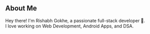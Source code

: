 ## About Me  
Hey there! I'm Rishabh Gokhe, a passionate full-stack developer 🚀.  
I love working on Web Development, Android Apps, and DSA.

